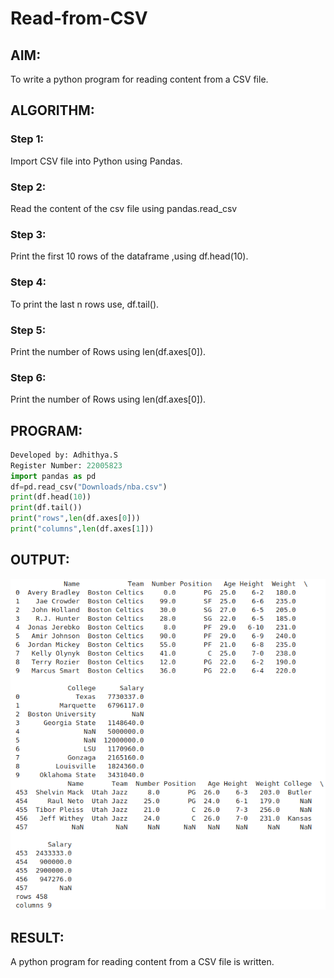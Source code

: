 # Read-from-CSV

## AIM:
To write a python program for reading content from a CSV file.
## ALGORITHM:
### Step 1:
Import CSV file into Python using Pandas.
### Step 2:
Read the content of the csv file using pandas.read_csv
### Step 3:
Print the first 10 rows of the dataframe ,using df.head(10).
### Step 4:
To print the last n rows use, df.tail().
### Step 5:
Print the number of Rows using len(df.axes[0]).
### Step 6:
Print the number of Rows using len(df.axes[0]).
## PROGRAM:
```python
Developed by: Adhithya.S
Register Number: 22005823
import pandas as pd
df=pd.read_csv("Downloads/nba.csv")
print(df.head(10))
print(df.tail())
print("rows",len(df.axes[0]))
print("columns",len(df.axes[1]))
```
## OUTPUT:
![output](/filename1.png)
## RESULT:
A python program for reading content from a CSV file is written.